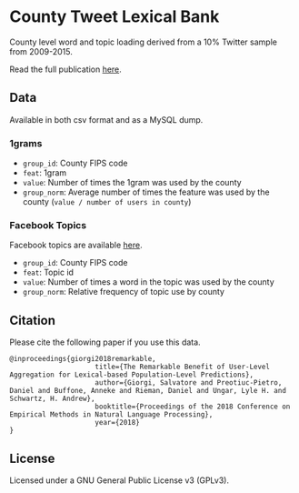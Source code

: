 # County Tweet Lexical Bank

County level word and topic loading derived from a 10% Twitter sample from 2009-2015. 

Read the full publication [here](http://wwbp.org/publications.html#p122). 

## Data

Available in both csv format and as a MySQL dump.

### 1grams

* `group_id`: County FIPS code
* `feat`: 1gram
* `value`: Number of times the 1gram was used by the county
* `group_norm`: Average number of times the feature was used by the county (`value / number of users in county`)

### Facebook Topics

Facebook topics are available [here](https://github.com/wwbp/facebook_topics).

* `group_id`: County FIPS code
* `feat`: Topic id
* `value`: Number of times a word in the topic was used by the county
* `group_norm`: Relative frequency of topic use by county

## Citation

Please cite the following paper if you use this data. 

```
@inproceedings{giorgi2018remarkable, 
				     title={The Remarkable Benefit of User-Level Aggregation for Lexical-based Population-Level Predictions}, 
				     author={Giorgi, Salvatore and Preotiuc-Pietro, Daniel and Buffone, Anneke and Rieman, Daniel and Ungar, Lyle H. and Schwartz, H. Andrew}, 
				     booktitle={Proceedings of the 2018 Conference on Empirical Methods in Natural Language Processing}, 
				     year={2018}
}
```

## License

Licensed under a GNU General Public License v3 (GPLv3).

